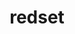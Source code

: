 ---
title: "redset"
layout: cache
categories: [package, develop]
meta: {"compilers": ["cce@=18.0.0", "gcc@=10.3.0", "gcc@=11.1.0", "gcc@=11.4.0", "gcc@=7.5.0", "gcc@=9.4.0", "oneapi@=2024.2.1"], "num_specs": 59, "num_specs_by_stack": {"data-vis-sdk": 7, "e4s": 9, "e4s-cray-rhel": 3, "e4s-cray-sles": 2, "e4s-neoverse-v2": 10, "e4s-neoverse_v1": 6, "e4s-oneapi": 9, "e4s-power": 1, "radiuss": 5, "root": 59}, "oss": ["rhel8", "sle_hpc15", "ubuntu18.04", "ubuntu20.04", "ubuntu22.04"], "platforms": ["linux"], "stacks": ["data-vis-sdk", "e4s", "e4s-cray-rhel", "e4s-cray-sles", "e4s-neoverse-v2", "e4s-neoverse_v1", "e4s-oneapi", "e4s-power", "radiuss", "root"], "targets": ["neoverse_v1", "neoverse_v2", "ppc64le", "x86_64_v3", "x86_64_v4"], "versions": ["0.4.0"]}
spec_details: [{"compiler": "gcc@=11.4.0", "hash": "2een3j4kmqilydscyqa7jbulzdnb4hrk", "os": "ubuntu22.04", "platform": "linux", "size": "-", "stacks": ["e4s-neoverse-v2", "root"], "target": "neoverse_v2", "variants": ["build_system=cmake", "build_type=Release", "~cuda", "generator=make", "~ipo", "~openmp", "~pthreads", "+shared"], "versions": ["0.4.0"]}, {"compiler": "gcc@=11.4.0", "hash": "2rfal45xpeu2mvcl344ppssvshr24gun", "os": "ubuntu22.04", "platform": "linux", "size": "-", "stacks": ["e4s", "root"], "target": "x86_64_v3", "variants": ["build_system=cmake", "build_type=Release", "~cuda", "generator=make", "~ipo", "~openmp", "~pthreads", "+shared"], "versions": ["0.4.0"]}, {"compiler": "gcc@=11.4.0", "hash": "37iy6wiw5dxgio3jrvackzokidfe6uze", "os": "ubuntu22.04", "platform": "linux", "size": "-", "stacks": ["e4s", "root"], "target": "x86_64_v3", "variants": ["build_system=cmake", "build_type=Release", "~cuda", "generator=make", "~ipo", "~openmp", "~pthreads", "+shared"], "versions": ["0.4.0"]}, {"compiler": "oneapi@=2024.2.1", "hash": "3ey3rohixmq2gn725j54kksijojs73lu", "os": "ubuntu22.04", "platform": "linux", "size": "-", "stacks": ["root"], "target": "x86_64_v3", "variants": ["build_system=cmake", "build_type=Release", "~cuda", "generator=make", "~ipo", "~openmp", "~pthreads", "+shared"], "versions": ["0.4.0"]}, {"compiler": "gcc@=11.4.0", "hash": "3gylq33klbs2t6cgp7yc7iioxi4fztup", "os": "ubuntu22.04", "platform": "linux", "size": "-", "stacks": ["e4s", "root"], "target": "x86_64_v3", "variants": ["build_system=cmake", "build_type=Release", "~cuda", "generator=make", "~ipo", "~openmp", "~pthreads", "+shared"], "versions": ["0.4.0"]}, {"compiler": "gcc@=9.4.0", "hash": "44k5cb2hjv7g7dd2krqyipmgl7dhpunl", "os": "ubuntu20.04", "platform": "linux", "size": "-", "stacks": ["e4s-power", "root"], "target": "ppc64le", "variants": ["build_system=cmake", "build_type=Release", "~cuda", "generator=make", "~ipo", "~openmp", "~pthreads", "+shared"], "versions": ["0.4.0"]}, {"compiler": "gcc@=11.1.0", "hash": "4nn527jx56qyso2ut6p2pg22dslml2vg", "os": "ubuntu20.04", "platform": "linux", "size": "-", "stacks": ["data-vis-sdk", "root"], "target": "x86_64_v3", "variants": ["build_system=cmake", "build_type=Release", "~cuda", "generator=make", "~ipo", "~openmp", "~pthreads", "+shared"], "versions": ["0.4.0"]}, {"compiler": "gcc@=11.4.0", "hash": "5djeeoooipm72q2phkgapauln55loxq5", "os": "ubuntu22.04", "platform": "linux", "size": "-", "stacks": ["e4s", "root"], "target": "x86_64_v3", "variants": ["build_system=cmake", "build_type=Release", "~cuda", "generator=make", "~ipo", "~openmp", "~pthreads", "+shared"], "versions": ["0.4.0"]}, {"compiler": "gcc@=11.4.0", "hash": "6jwfvgpt6vy7qacng6vreokf4mcprrt2", "os": "ubuntu22.04", "platform": "linux", "size": "-", "stacks": ["e4s-neoverse-v2", "root"], "target": "neoverse_v2", "variants": ["build_system=cmake", "build_type=Release", "~cuda", "generator=make", "~ipo", "~openmp", "~pthreads", "+shared"], "versions": ["0.4.0"]}, {"compiler": "gcc@=11.4.0", "hash": "6uuaejwdyryujpy745robtqftzqngl6w", "os": "ubuntu22.04", "platform": "linux", "size": "-", "stacks": ["e4s", "root"], "target": "x86_64_v3", "variants": ["build_system=cmake", "build_type=Release", "~cuda", "generator=make", "~ipo", "~openmp", "~pthreads", "+shared"], "versions": ["0.4.0"]}, {"compiler": "gcc@=11.4.0", "hash": "7p3ocr4rpfqndpqdvmramqkplyhm2xpz", "os": "ubuntu22.04", "platform": "linux", "size": "-", "stacks": ["e4s-neoverse_v1", "root"], "target": "neoverse_v1", "variants": ["build_system=cmake", "build_type=Release", "~cuda", "generator=make", "~ipo", "~openmp", "~pthreads", "+shared"], "versions": ["0.4.0"]}, {"compiler": "gcc@=7.5.0", "hash": "ajdzouxfj6zadx6dduvvwxy4gbya7zw3", "os": "ubuntu18.04", "platform": "linux", "size": "-", "stacks": ["radiuss", "root"], "target": "x86_64_v3", "variants": ["build_system=cmake", "build_type=Release", "~cuda", "generator=make", "~ipo", "~openmp", "~pthreads", "+shared"], "versions": ["0.4.0"]}, {"compiler": "gcc@=11.1.0", "hash": "cgjdstjzkvp6ywarnjbrnxxthyb5gj3c", "os": "ubuntu20.04", "platform": "linux", "size": "-", "stacks": ["data-vis-sdk", "root"], "target": "x86_64_v3", "variants": ["build_system=cmake", "build_type=Release", "~cuda", "generator=make", "~ipo", "~openmp", "~pthreads", "+shared"], "versions": ["0.4.0"]}, {"compiler": "cce@=18.0.0", "hash": "cvd3kmcrfm3qjus7ao5enxuc4wvmifu3", "os": "rhel8", "platform": "linux", "size": "-", "stacks": ["root"], "target": "x86_64_v3", "variants": ["build_system=cmake", "build_type=Release", "~cuda", "generator=make", "~ipo", "~openmp", "~pthreads", "+shared"], "versions": ["0.4.0"]}, {"compiler": "gcc@=11.4.0", "hash": "fyxfp5z6db52am7voi426cakbivffdse", "os": "ubuntu22.04", "platform": "linux", "size": "-", "stacks": ["e4s", "root"], "target": "x86_64_v3", "variants": ["build_system=cmake", "build_type=Release", "~cuda", "generator=make", "~ipo", "~openmp", "~pthreads", "+shared"], "versions": ["0.4.0"]}, {"compiler": "gcc@=11.4.0", "hash": "hh2oql5zbv6pueryg2ipyhevce62pyhy", "os": "ubuntu22.04", "platform": "linux", "size": "-", "stacks": ["e4s-neoverse-v2", "root"], "target": "neoverse_v2", "variants": ["build_system=cmake", "build_type=Release", "~cuda", "generator=make", "~ipo", "~openmp", "~pthreads", "+shared"], "versions": ["0.4.0"]}, {"compiler": "gcc@=11.4.0", "hash": "htkbkxl3eynhej7x3o6v5mpj2jqpopey", "os": "ubuntu22.04", "platform": "linux", "size": "-", "stacks": ["e4s-neoverse-v2", "root"], "target": "neoverse_v2", "variants": ["build_system=cmake", "build_type=Release", "~cuda", "generator=make", "~ipo", "~openmp", "~pthreads", "+shared"], "versions": ["0.4.0"]}, {"compiler": "gcc@=11.4.0", "hash": "hucsbldicx75tkp2jslciez55vzgacyn", "os": "ubuntu22.04", "platform": "linux", "size": "-", "stacks": ["root"], "target": "neoverse_v2", "variants": ["build_system=cmake", "build_type=Release", "~cuda", "generator=make", "~ipo", "~openmp", "~pthreads", "+shared"], "versions": ["0.4.0"]}, {"compiler": "gcc@=11.1.0", "hash": "i3ek6tpwyp7jidtpbgwu64emzyhncwq6", "os": "ubuntu20.04", "platform": "linux", "size": "-", "stacks": ["data-vis-sdk", "root"], "target": "x86_64_v3", "variants": ["build_system=cmake", "build_type=Release", "~cuda", "generator=make", "~ipo", "~openmp", "~pthreads", "+shared"], "versions": ["0.4.0"]}, {"compiler": "gcc@=10.3.0", "hash": "i5lc4qfd5yc5vptwpwj4gfkjmjl2mflp", "os": "sle_hpc15", "platform": "linux", "size": "-", "stacks": ["e4s-cray-sles", "root"], "target": "x86_64_v4", "variants": ["build_system=cmake", "build_type=Release", "~cuda", "generator=make", "~ipo", "~openmp", "~pthreads", "+shared"], "versions": ["0.4.0"]}, {"compiler": "gcc@=11.4.0", "hash": "ihnr7w7n2w7f4h5svyay6i452w5etf4e", "os": "ubuntu22.04", "platform": "linux", "size": "-", "stacks": ["e4s-neoverse_v1", "root"], "target": "neoverse_v1", "variants": ["build_system=cmake", "build_type=Release", "~cuda", "generator=make", "~ipo", "~openmp", "~pthreads", "+shared"], "versions": ["0.4.0"]}, {"compiler": "oneapi@=2024.2.1", "hash": "jersobtfkhg42xesze5n5f2pfz6xqw2v", "os": "ubuntu22.04", "platform": "linux", "size": "-", "stacks": ["e4s-oneapi", "root"], "target": "x86_64_v3", "variants": ["build_system=cmake", "build_type=Release", "~cuda", "generator=make", "~ipo", "~openmp", "~pthreads", "+shared"], "versions": ["0.4.0"]}, {"compiler": "gcc@=11.4.0", "hash": "jos7pe3rl3kte25fj43ypwmpn3o7wakh", "os": "ubuntu22.04", "platform": "linux", "size": "-", "stacks": ["e4s", "root"], "target": "x86_64_v3", "variants": ["build_system=cmake", "build_type=Release", "~cuda", "generator=make", "~ipo", "~openmp", "~pthreads", "+shared"], "versions": ["0.4.0"]}, {"compiler": "gcc@=11.4.0", "hash": "jqcxymloyek5kjigfctgtx7vjnbvc3iv", "os": "ubuntu22.04", "platform": "linux", "size": "-", "stacks": ["e4s-neoverse-v2", "root"], "target": "neoverse_v2", "variants": ["build_system=cmake", "build_type=Release", "~cuda", "generator=make", "~ipo", "~openmp", "~pthreads", "+shared"], "versions": ["0.4.0"]}, {"compiler": "gcc@=11.4.0", "hash": "kcdebr7lk7s4pqrfpialoy5hffsqruli", "os": "ubuntu22.04", "platform": "linux", "size": "-", "stacks": ["e4s", "root"], "target": "x86_64_v3", "variants": ["build_system=cmake", "build_type=Release", "~cuda", "generator=make", "~ipo", "~openmp", "~pthreads", "+shared"], "versions": ["0.4.0"]}, {"compiler": "gcc@=7.5.0", "hash": "kxpuljlr4fihaldyilfx47jptn25su4s", "os": "ubuntu18.04", "platform": "linux", "size": "-", "stacks": ["root"], "target": "x86_64_v3", "variants": ["build_system=cmake", "build_type=Release", "~cuda", "generator=make", "~ipo", "~openmp", "~pthreads", "+shared"], "versions": ["0.4.0"]}, {"compiler": "gcc@=10.3.0", "hash": "liienxclihqk6s5yoai4oiutess7jcrj", "os": "sle_hpc15", "platform": "linux", "size": "-", "stacks": ["e4s-cray-sles", "root"], "target": "x86_64_v4", "variants": ["build_system=cmake", "build_type=Release", "~cuda", "generator=make", "~ipo", "~openmp", "~pthreads", "+shared"], "versions": ["0.4.0"]}, {"compiler": "gcc@=7.5.0", "hash": "lx7o7pk27wmg5mb6raysrui63yrhmbrh", "os": "ubuntu18.04", "platform": "linux", "size": "-", "stacks": ["radiuss", "root"], "target": "x86_64_v3", "variants": ["build_system=cmake", "build_type=Release", "~cuda", "generator=make", "~ipo", "~openmp", "~pthreads", "+shared"], "versions": ["0.4.0"]}, {"compiler": "gcc@=11.1.0", "hash": "mhghv264ake3r3kg2qt2c4clozcv276t", "os": "ubuntu20.04", "platform": "linux", "size": "-", "stacks": ["data-vis-sdk", "root"], "target": "x86_64_v3", "variants": ["build_system=cmake", "build_type=Release", "~cuda", "generator=make", "~ipo", "~openmp", "~pthreads", "+shared"], "versions": ["0.4.0"]}, {"compiler": "gcc@=11.4.0", "hash": "miuo2dxjiu6mfnyal6rvq2nokpe2ubtz", "os": "ubuntu22.04", "platform": "linux", "size": "-", "stacks": ["e4s-neoverse-v2", "root"], "target": "neoverse_v2", "variants": ["build_system=cmake", "build_type=Release", "~cuda", "generator=make", "~ipo", "~openmp", "~pthreads", "+shared"], "versions": ["0.4.0"]}, {"compiler": "gcc@=11.4.0", "hash": "mo6wpwv7z7azo3kxhw6esp6jl5vu2inq", "os": "ubuntu22.04", "platform": "linux", "size": "-", "stacks": ["e4s-neoverse-v2", "root"], "target": "neoverse_v2", "variants": ["build_system=cmake", "build_type=Release", "~cuda", "generator=make", "~ipo", "~openmp", "~pthreads", "+shared"], "versions": ["0.4.0"]}, {"compiler": "oneapi@=2024.2.1", "hash": "nh5porl56mkl5icv3fh7g75sg6daevst", "os": "ubuntu22.04", "platform": "linux", "size": "-", "stacks": ["e4s-oneapi", "root"], "target": "x86_64_v3", "variants": ["build_system=cmake", "build_type=Release", "~cuda", "generator=make", "~ipo", "~openmp", "~pthreads", "+shared"], "versions": ["0.4.0"]}, {"compiler": "oneapi@=2024.2.1", "hash": "nlmaw7e7o42khtr2fgokxhwryby564qd", "os": "ubuntu22.04", "platform": "linux", "size": "-", "stacks": ["root"], "target": "x86_64_v3", "variants": ["build_system=cmake", "build_type=Release", "~cuda", "generator=make", "~ipo", "~openmp", "~pthreads", "+shared"], "versions": ["0.4.0"]}, {"compiler": "gcc@=11.1.0", "hash": "nvvez3idhldgbfmuunowv752zredf445", "os": "ubuntu20.04", "platform": "linux", "size": "-", "stacks": ["data-vis-sdk", "root"], "target": "x86_64_v3", "variants": ["build_system=cmake", "build_type=Release", "~cuda", "generator=make", "~ipo", "~openmp", "~pthreads", "+shared"], "versions": ["0.4.0"]}, {"compiler": "gcc@=11.4.0", "hash": "oa7mimdfomprpx7gwrtpdwajfzipajd7", "os": "ubuntu22.04", "platform": "linux", "size": "-", "stacks": ["e4s-neoverse_v1", "root"], "target": "neoverse_v1", "variants": ["build_system=cmake", "build_type=Release", "~cuda", "generator=make", "~ipo", "~openmp", "~pthreads", "+shared"], "versions": ["0.4.0"]}, {"compiler": "oneapi@=2024.2.1", "hash": "otldfwmtw35dlgrdjbyaihan24ikncfx", "os": "ubuntu22.04", "platform": "linux", "size": "-", "stacks": ["e4s-oneapi", "root"], "target": "x86_64_v3", "variants": ["build_system=cmake", "build_type=Release", "~cuda", "generator=make", "~ipo", "~openmp", "~pthreads", "+shared"], "versions": ["0.4.0"]}, {"compiler": "gcc@=11.1.0", "hash": "p62poiejphwg4wpnp3echtlacwi25j2m", "os": "ubuntu20.04", "platform": "linux", "size": "-", "stacks": ["data-vis-sdk", "root"], "target": "x86_64_v3", "variants": ["build_system=cmake", "build_type=Release", "~cuda", "generator=make", "~ipo", "~openmp", "~pthreads", "+shared"], "versions": ["0.4.0"]}, {"compiler": "gcc@=11.4.0", "hash": "qf7oxtp2qqiqqnlyeeb3k3us3ayr7zxg", "os": "ubuntu22.04", "platform": "linux", "size": "-", "stacks": ["e4s-neoverse_v1", "root"], "target": "neoverse_v1", "variants": ["build_system=cmake", "build_type=Release", "~cuda", "generator=make", "~ipo", "~openmp", "~pthreads", "+shared"], "versions": ["0.4.0"]}, {"compiler": "gcc@=11.4.0", "hash": "qncsr3ama2hbrqtoblbdlq7abjyrevvr", "os": "ubuntu22.04", "platform": "linux", "size": "-", "stacks": ["e4s-neoverse-v2", "root"], "target": "neoverse_v2", "variants": ["build_system=cmake", "build_type=Release", "~cuda", "generator=make", "~ipo", "~openmp", "~pthreads", "+shared"], "versions": ["0.4.0"]}, {"compiler": "oneapi@=2024.2.1", "hash": "rcac2ajrcpt6d6kv344o7plamogjfqpu", "os": "ubuntu22.04", "platform": "linux", "size": "-", "stacks": ["e4s-oneapi", "root"], "target": "x86_64_v3", "variants": ["build_system=cmake", "build_type=Release", "~cuda", "generator=make", "~ipo", "~openmp", "~pthreads", "+shared"], "versions": ["0.4.0"]}, {"compiler": "gcc@=7.5.0", "hash": "rmvezcntyjjj5nuw5dovcbur6cdnankf", "os": "ubuntu18.04", "platform": "linux", "size": "-", "stacks": ["radiuss", "root"], "target": "x86_64_v3", "variants": ["build_system=cmake", "build_type=Release", "~cuda", "generator=make", "~ipo", "~openmp", "~pthreads", "+shared"], "versions": ["0.4.0"]}, {"compiler": "cce@=18.0.0", "hash": "s5tt3u7zuqhbpefnuxcqaksclyl3ocuo", "os": "rhel8", "platform": "linux", "size": "-", "stacks": ["e4s-cray-rhel", "root"], "target": "x86_64_v3", "variants": ["build_system=cmake", "build_type=Release", "~cuda", "generator=make", "~ipo", "~openmp", "~pthreads", "+shared"], "versions": ["0.4.0"]}, {"compiler": "gcc@=11.1.0", "hash": "slhszf243j4aydgkxesijyun4reyjl3t", "os": "ubuntu20.04", "platform": "linux", "size": "-", "stacks": ["data-vis-sdk", "root"], "target": "x86_64_v3", "variants": ["build_system=cmake", "build_type=Release", "~cuda", "generator=make", "~ipo", "~openmp", "~pthreads", "+shared"], "versions": ["0.4.0"]}, {"compiler": "cce@=18.0.0", "hash": "tbfzxepez6szl2zn34yl3w6jpmtuewlp", "os": "rhel8", "platform": "linux", "size": "-", "stacks": ["e4s-cray-rhel", "root"], "target": "x86_64_v3", "variants": ["build_system=cmake", "build_type=Release", "~cuda", "generator=make", "~ipo", "~openmp", "~pthreads", "+shared"], "versions": ["0.4.0"]}, {"compiler": "oneapi@=2024.2.1", "hash": "tiqivhaemywbymnhjbmxgy5xf56bdbz2", "os": "ubuntu22.04", "platform": "linux", "size": "-", "stacks": ["e4s-oneapi", "root"], "target": "x86_64_v3", "variants": ["build_system=cmake", "build_type=Release", "~cuda", "generator=make", "~ipo", "~openmp", "~pthreads", "+shared"], "versions": ["0.4.0"]}, {"compiler": "gcc@=11.4.0", "hash": "ttq3htrbx5qkwfyeaoqukis5glyu2sz6", "os": "ubuntu22.04", "platform": "linux", "size": "-", "stacks": ["e4s-neoverse-v2", "root"], "target": "neoverse_v2", "variants": ["build_system=cmake", "build_type=Release", "~cuda", "generator=make", "~ipo", "~openmp", "~pthreads", "+shared"], "versions": ["0.4.0"]}, {"compiler": "cce@=18.0.0", "hash": "udb6bp5bdkayhhmxxjaols2iu66a2qzy", "os": "rhel8", "platform": "linux", "size": "-", "stacks": ["e4s-cray-rhel", "root"], "target": "x86_64_v3", "variants": ["build_system=cmake", "build_type=Release", "~cuda", "generator=make", "~ipo", "~openmp", "~pthreads", "+shared"], "versions": ["0.4.0"]}, {"compiler": "oneapi@=2024.2.1", "hash": "uijgjyqax2kkw3ecjmhc5vml2c7fcqfa", "os": "ubuntu22.04", "platform": "linux", "size": "-", "stacks": ["e4s-oneapi", "root"], "target": "x86_64_v3", "variants": ["build_system=cmake", "build_type=Release", "~cuda", "generator=make", "~ipo", "~openmp", "~pthreads", "+shared"], "versions": ["0.4.0"]}, {"compiler": "gcc@=11.4.0", "hash": "utfqwg56ffombvbfn7ekdvy4xaci2g2z", "os": "ubuntu22.04", "platform": "linux", "size": "-", "stacks": ["e4s", "root"], "target": "x86_64_v3", "variants": ["build_system=cmake", "build_type=Release", "~cuda", "generator=make", "~ipo", "~openmp", "~pthreads", "+shared"], "versions": ["0.4.0"]}, {"compiler": "oneapi@=2024.2.1", "hash": "uzqups5im5q27v6ilglgc6b6lixj6z5m", "os": "ubuntu22.04", "platform": "linux", "size": "-", "stacks": ["e4s-oneapi", "root"], "target": "x86_64_v3", "variants": ["build_system=cmake", "build_type=Release", "~cuda", "generator=make", "~ipo", "~openmp", "~pthreads", "+shared"], "versions": ["0.4.0"]}, {"compiler": "gcc@=7.5.0", "hash": "vpx7z6e4ibqso5uso4kw5it7ol4cqi7l", "os": "ubuntu18.04", "platform": "linux", "size": "-", "stacks": ["radiuss", "root"], "target": "x86_64_v3", "variants": ["build_system=cmake", "build_type=Release", "~cuda", "generator=make", "~ipo", "~openmp", "~pthreads", "+shared"], "versions": ["0.4.0"]}, {"compiler": "oneapi@=2024.2.1", "hash": "xysh2hrz3pqmxloviebblfxy7oyfvtvn", "os": "ubuntu22.04", "platform": "linux", "size": "-", "stacks": ["e4s-oneapi", "root"], "target": "x86_64_v3", "variants": ["build_system=cmake", "build_type=Release", "~cuda", "generator=make", "~ipo", "~openmp", "~pthreads", "+shared"], "versions": ["0.4.0"]}, {"compiler": "gcc@=7.5.0", "hash": "y3j4kzk5bf5j5ds2wus3w65iap4ckq6a", "os": "ubuntu18.04", "platform": "linux", "size": "-", "stacks": ["radiuss", "root"], "target": "x86_64_v3", "variants": ["build_system=cmake", "build_type=Release", "~cuda", "generator=make", "~ipo", "~openmp", "~pthreads", "+shared"], "versions": ["0.4.0"]}, {"compiler": "gcc@=11.4.0", "hash": "ydyhcppdsgoi22hniwuupvmxf535yzaq", "os": "ubuntu22.04", "platform": "linux", "size": "-", "stacks": ["root"], "target": "neoverse_v2", "variants": ["build_system=cmake", "build_type=Release", "~cuda", "generator=make", "~ipo", "~openmp", "~pthreads", "+shared"], "versions": ["0.4.0"]}, {"compiler": "gcc@=11.4.0", "hash": "ypcwy32xf33r4vdnum3otlh2b57ifi2f", "os": "ubuntu22.04", "platform": "linux", "size": "-", "stacks": ["e4s-neoverse_v1", "root"], "target": "neoverse_v1", "variants": ["build_system=cmake", "build_type=Release", "~cuda", "generator=make", "~ipo", "~openmp", "~pthreads", "+shared"], "versions": ["0.4.0"]}, {"compiler": "oneapi@=2024.2.1", "hash": "zb324w2npvfsehiekzhb5r5znfebinbv", "os": "ubuntu22.04", "platform": "linux", "size": "-", "stacks": ["e4s-oneapi", "root"], "target": "x86_64_v3", "variants": ["build_system=cmake", "build_type=Release", "~cuda", "generator=make", "~ipo", "~openmp", "~pthreads", "+shared"], "versions": ["0.4.0"]}, {"compiler": "gcc@=11.4.0", "hash": "zjc2c45v66c4zhregpm4dfjdem43hruk", "os": "ubuntu22.04", "platform": "linux", "size": "-", "stacks": ["e4s-neoverse_v1", "root"], "target": "neoverse_v1", "variants": ["build_system=cmake", "build_type=Release", "~cuda", "generator=make", "~ipo", "~openmp", "~pthreads", "+shared"], "versions": ["0.4.0"]}, {"compiler": "gcc@=11.4.0", "hash": "zo5upwslakpqdb3x5l7haghdy2joeahr", "os": "ubuntu22.04", "platform": "linux", "size": "-", "stacks": ["root"], "target": "x86_64_v3", "variants": ["build_system=cmake", "build_type=Release", "~cuda", "generator=make", "~ipo", "~openmp", "~pthreads", "+shared"], "versions": ["0.4.0"]}, {"compiler": "gcc@=11.4.0", "hash": "zryyqwa3opdko7lsbfk23lc4au532fj6", "os": "ubuntu22.04", "platform": "linux", "size": "-", "stacks": ["e4s-neoverse-v2", "root"], "target": "neoverse_v2", "variants": ["build_system=cmake", "build_type=Release", "~cuda", "generator=make", "~ipo", "~openmp", "~pthreads", "+shared"], "versions": ["0.4.0"]}]
---